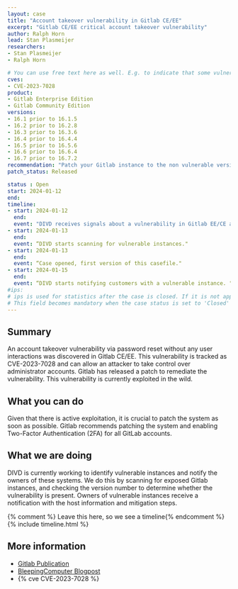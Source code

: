 ```yaml
---
layout: case  
title: "Account takeover vulnerability in Gitlab CE/EE"
excerpt: "Gitlab CE/EE critical account takeover vulnerability"
author: Ralph Horn
lead: Stan Plasmeijer
researchers:
- Stan Plasmeijer
- Ralph Horn

# You can use free text here as well. E.g. to indicate that some vulnerabilities don't have CVEs assigned (yet).
cves:
- CVE-2023-7028
product: 
- Gitlab Enterprise Edition
- Gitlab Community Edition
versions: 
- 16.1 prior to 16.1.5
- 16.2 prior to 16.2.8
- 16.3 prior to 16.3.6
- 16.4 prior to 16.4.4
- 16.5 prior to 16.5.6
- 16.6 prior to 16.6.4
- 16.7 prior to 16.7.2
recommendation: "Patch your Gitlab instance to the non vulnerable version"
patch_status: Released

status : Open
start: 2024-01-12
end: 
timeline:
- start: 2024-01-12
  end:
  event: "DIVD receives signals about a vulnerability in Gitlab EE/CE and starts fingerprinting"
- start: 2024-01-13
  end:
  event: “DIVD starts scanning for vulnerable instances."
- start: 2024-01-13
  end:
  event: “Case opened, first version of this casefile."
- start: 2024-01-15
  end:
  event: “DIVD starts notifying customers with a vulnerable instance. "
#ips: 
# ips is used for statistics after the case is closed. If it is not applicable, you can set IPs to n/a (e.g. stolen credentials)
# This field becomes mandatory when the case status is set to 'Closed'
---
```

## Summary
 
An account takeover vulnerability via password reset without any user interactions was discovered in Gitlab CE/EE. This vulnerability is tracked as CVE-2023-7028 and can allow an attacker to take control over administrator accounts. Gitlab has released a patch to remediate the vulnerability. This vulnerability is currently exploited in the wild.

 
## What you can do
Given that there is active exploitation, it is crucial to patch the system as soon as possible. Gitlab recommends patching the system and enabling Two-Factor Authentication (2FA) for all GitLab accounts.

## What we are doing
DIVD is currently working to identify vulnerable instances and notify the owners of these systems. We do this by scanning for exposed Gitlab instances, and checking the version number to determine whether the vulnerability is present. Owners of vulnerable instances receive a notification with the host information and mitigation steps.
 
{% comment %}  Leave this here, so we see a timeline{% endcomment %}
{% include timeline.html %}
 
 
## More information
* [Gitlab Publication](https://about.gitlab.com/releases/2024/01/11/critical-security-release-gitlab-16-7-2-released/)
* [BleepingComputer Blogpost](https://www.bleepingcomputer.com/news/security/gitlab-warns-of-critical-zero-click-account-hijacking-vulnerability/)
* {% cve CVE-2023-7028 %}

